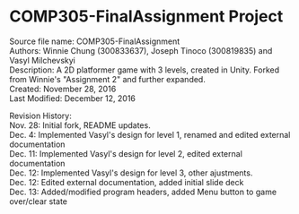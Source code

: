 # COMP305-FinalAssignment Project  

Source file name: COMP305-FinalAssignment  
Authors: Winnie Chung (300833637), Joseph Tinoco (300819835) and Vasyl Milchevskyi  
Description: A 2D platformer game with 3 levels, created in Unity. Forked from Winnie's "Assignment 2" and further expanded.  
Created: November 28, 2016  
Last Modified: December 12, 2016  
  
Revision History:  
Nov. 28: Initial fork, README updates.  
Dec. 4: Implemented Vasyl's design for level 1, renamed and edited external documentation  
Dec. 11: Implemented Vasyl's design for level 2, edited external documentation  
Dec. 12: Implemented Vasyl's design for level 3, other ajustments.  
Dec. 12: Edited external documentation, added initial slide deck  
Dec. 13: Added/modified program headers, added Menu button to game over/clear state   